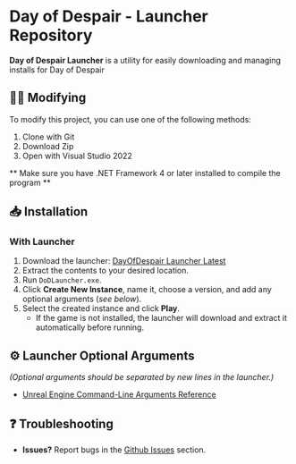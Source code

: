 # Day of Despair - Launcher Repository  

**Day of Despair Launcher** is a utility for easily downloading and managing installs for Day of Despair

## 👩‍💻 Modifying

To modify this project, you can use one of the following methods:
1. Clone with Git
2. Download Zip
3. Open with Visual Studio 2022

** Make sure you have .NET Framework 4 or later installed to compile the program **

## 📥 Installation  

### **With Launcher**  
1. Download the launcher: [DayOfDespair Launcher Latest](https://github.com/Rob-Storm/DayOfDespair-Launcher/releases/latest/)  
2. Extract the contents to your desired location.  
3. Run `DoDLauncher.exe`.  
4. Click **Create New Instance**, name it, choose a version, and add any optional arguments (*see below*).  
5. Select the created instance and click **Play**.  
   - If the game is not installed, the launcher will download and extract it automatically before running.  

## ⚙️ Launcher Optional Arguments  
*(Optional arguments should be separated by new lines in the launcher.)*  
- [Unreal Engine Command-Line Arguments Reference](https://dev.epicgames.com/documentation/en-us/unreal-engine/unreal-engine-command-line-arguments-reference)

## ❓ Troubleshooting
- **Issues?** Report bugs in the [Github Issues](https://github.com/Rob-Storm/DayOfDespair-Launcher/issues) section.
